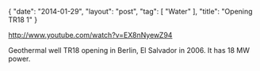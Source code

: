 {
   "date": "2014-01-29",
   "layout": "post",
   "tag": [
      "Water"
   ],
   "title": "Opening TR18 1"
}

http://www.youtube.com/watch?v=EX8nNyewZ94  

Geothermal well TR18 opening in Berlin, El Salvador in 2006. It has 18 MW power.